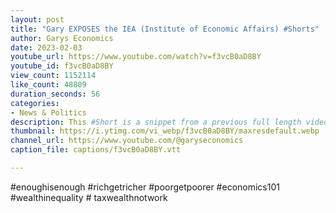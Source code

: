 ```yaml
---
layout: post
title: "Gary EXPOSES the IEA (Institute of Economic Affairs) #Shorts"
author: Garys Economics
date: 2023-02-03
youtube_url: https://www.youtube.com/watch?v=f3vcB0aD8BY
youtube_id: f3vcB0aD8BY
view_count: 1152114
like_count: 48809
duration_seconds: 56
categories:
- News & Politics
description: This #Short is a snippet from a previous full length video "The City, Levelling Up & £700billion - Gary on Politics Live" https://youtu.be/e1sD80TXKwQ
thumbnail: https://i.ytimg.com/vi_webp/f3vcB0aD8BY/maxresdefault.webp
channel_url: https://www.youtube.com/@garyseconomics
caption_file: captions/f3vcB0aD8BY.vtt

---
```


#enoughisenough #richgetricher #poorgetpoorer #economics101 #wealthinequality # taxwealthnotwork
